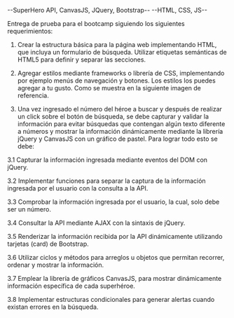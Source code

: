 --SuperHero API, CanvasJS, JQuery, Bootstrap--
--HTML, CSS, JS--

Entrega de prueba para el bootcamp siguiendo los siguientes requerimientos: 

1. Crear la estructura básica para la página web implementando HTML, que incluya un
formulario de búsqueda. Utilizar etiquetas semánticas de HTML5 para definir y
separar las secciones.

2. Agregar estilos mediante frameworks o librería de CSS, implementando por ejemplo
menús de navegación y botones. Los estilos los puedes agregar a tu gusto. Como se
muestra en la siguiente imagen de referencia.

3. Una vez ingresado el número del héroe a buscar y después de realizar un click sobre
el botón de búsqueda, se debe capturar y validar la información para evitar búsquedas
que contengan algún texto diferente a números y mostrar la información
dinámicamente mediante la librería jQuery y CanvasJS con un gráfico de pastel. Para
lograr todo esto se debe:

3.1 Capturar la información ingresada mediante eventos del DOM con jQuery. 

3.2 Implementar funciones para separar la captura de la información ingresada
por el usuario con la consulta a la API.

3.3 Comprobar la información ingresada por el usuario, la cual, solo debe ser un
número.

3.4 Consultar la API mediante AJAX con la sintaxis de jQuery.

3.5 Renderizar la información recibida por la API dinámicamente utilizando
tarjetas (card) de Bootstrap.

3.6 Utilizar ciclos y métodos para arreglos u objetos que permitan recorrer, ordenar
y mostrar la información.

3.7 Emplear la librería de gráficos CanvasJS, para mostrar dinámicamente
información específica de cada superhéroe.

3.8 Implementar estructuras condicionales para generar alertas cuando existan
errores en la búsqueda.
